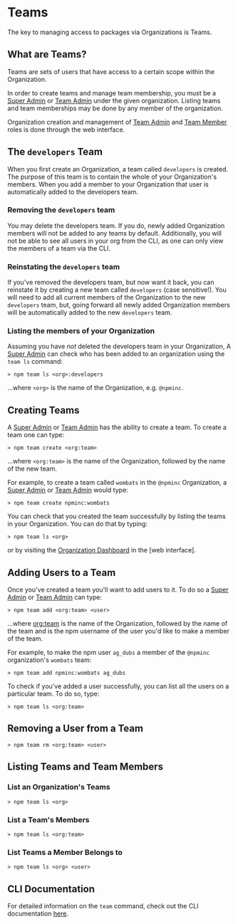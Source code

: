 <!--
title: 04 - Teams
featured: true
-->

# Teams

The key to managing access to packages via Organizations
is Teams.

## What are Teams?

Teams are sets of users that have access to a certain scope
within the Organization.

In order to create teams and manage team membership, you must be
a [Super Admin] or [Team Admin] under the given organization. Listing
teams and team memberships may be done by any member of the
organization.

Organization creation and management of [Team Admin] and [Team
Member] roles is done through the web interface.

## The `developers` Team

When you first create an Organization, a team called `developers`
is created. The purpose of this team is to contain the whole of
your Organization's members. When you add a member to your
Organization that user is automatically added to the developers team.

### Removing the `developers` team

You may delete the developers team. If you do, newly added Organization
members will not be added to any teams by default. Additionally,
you will not be able to see all users in your org from the CLI, as
one can only view the members of a team via the CLI.

### Reinstating the `developers` team

If you've removed the developers team, but now want it back, you can
reinstate it by creating a new team called `developers` (case sensitive!).
You will need to add all current members of the Organization to the 
new `developers` team, but, going forward  all newly added Organization
members will be automatically added to the new `developers` team.

### Listing the members of your Organization

Assuming you have *not* deleted the developers team in your Organization,
A [Super Admin] can check who has been added to an organization using
the `team ls` command:

```
> npm team ls <org>:developers
```
...where `<org>` is the name of the Organization, e.g. `@npminc`.

## Creating Teams

A [Super Admin] or [Team Admin] has the ability to create a team.
To create a team one can type:

```
> npm team create <org:team>
```
...where `<org:team>` is the name of the Organization, followed by
the name of the new team. 

For example, to create a team called `wombats` in the `@npminc`
Organization, a [Super Admin] or [Team Admin] would type:
```
> npm team create npminc:wombats
```

You can check that you created the team successfully by listing the
teams in your Organization. You can do that by typing:

```
> npm team ls <org>
```

or by visiting the [Organization Dashboard] in the [web interface].

## Adding Users to a Team

Once you've created a team you'll want to add users to it. To do
so a [Super Admin] or [Team Admin] can type:

```
> npm team add <org:team> <user>
```
...where <org:team> is the name of the Organization, followed by
the name of the team and <user> is the npm username of the user you'd
like to make a member of the team.

For example, to make the npm user `ag_dubs` a member of the `@npminc`
organization's `wombats` team:
```
> npm team add npminc:wombats ag_dubs
```

To check if you've added a user successfully, you can list all the
users on a particular team. To do so, type:

```
> npm team ls <org:team>
```

## Removing a User from a Team

```
> npm team rm <org:team> <user>
```

## Listing Teams and Team Members

### List an Organization's Teams

```
> npm team ls <org>
```

### List a Team's Members
```
> npm team ls <org:team>
```

### List Teams a Member Belongs to
```
> npm team ls <org> <user>
```

## CLI Documentation

For detailed information on the `team` command, check out the CLI
documentation [here](cli/team).

[Organization Dashboard]: /orgs/setup#organization-dashboard
[Super Admin]: /orgs/roles#super-admin
[Team Admin]: /orgs/roles#team-admin
[Team Member]: /orgs/roles#member
